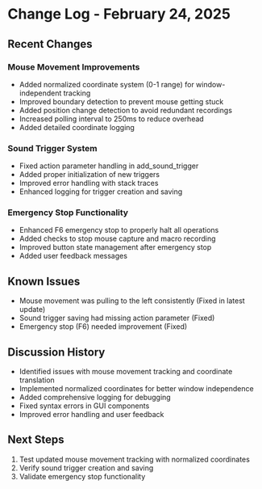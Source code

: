 # Change Log - February 24, 2025

## Recent Changes

### Mouse Movement Improvements
- Added normalized coordinate system (0-1 range) for window-independent tracking
- Improved boundary detection to prevent mouse getting stuck
- Added position change detection to avoid redundant recordings
- Increased polling interval to 250ms to reduce overhead
- Added detailed coordinate logging

### Sound Trigger System
- Fixed action parameter handling in add_sound_trigger
- Added proper initialization of new triggers
- Improved error handling with stack traces
- Enhanced logging for trigger creation and saving

### Emergency Stop Functionality
- Enhanced F6 emergency stop to properly halt all operations
- Added checks to stop mouse capture and macro recording
- Improved button state management after emergency stop
- Added user feedback messages

## Known Issues
- Mouse movement was pulling to the left consistently (Fixed in latest update)
- Sound trigger saving had missing action parameter (Fixed)
- Emergency stop (F6) needed improvement (Fixed)

## Discussion History
- Identified issues with mouse movement tracking and coordinate translation
- Implemented normalized coordinates for better window independence
- Added comprehensive logging for debugging
- Fixed syntax errors in GUI components
- Improved error handling and user feedback

## Next Steps
1. Test updated mouse movement tracking with normalized coordinates
2. Verify sound trigger creation and saving
3. Validate emergency stop functionality
